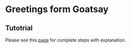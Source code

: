 # Greetings form Goatsay

## Tutotrial

Please see this [page](tutorial.md) for complete steps with explanation.
